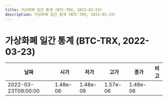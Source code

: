 ```yaml
---
title: 가상화폐 일간 통계 (BTC-TRX, 2022-03-23)
description: 가상화폐 일간 통계 (BTC-TRX, 2022-03-23)
---
```


가상화폐 일간 통계 (BTC-TRX, 2022-03-23)
===

|날짜|시가|저가|고가|종가|비고|
|--|--|--|--|--|--|
|2022-03-23T09:00:00|1.48e-06|1.48e-06|1.57e-06|1.49e-06|    |
